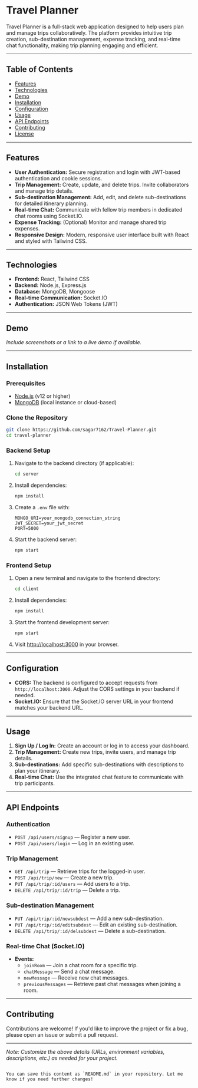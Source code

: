 
# Travel Planner

Travel Planner is a full-stack web application designed to help users plan and manage trips collaboratively. The platform provides intuitive trip creation, sub-destination management, expense tracking, and real-time chat functionality, making trip planning engaging and efficient.

---

## Table of Contents

- [Features](#features)
- [Technologies](#technologies)
- [Demo](#demo)
- [Installation](#installation)
- [Configuration](#configuration)
- [Usage](#usage)
- [API Endpoints](#api-endpoints)
- [Contributing](#contributing)
- [License](#license)

---

## Features

- **User Authentication:** Secure registration and login with JWT-based authentication and cookie sessions.
- **Trip Management:** Create, update, and delete trips. Invite collaborators and manage trip details.
- **Sub-destination Management:** Add, edit, and delete sub-destinations for detailed itinerary planning.
- **Real-time Chat:** Communicate with fellow trip members in dedicated chat rooms using Socket.IO.
- **Expense Tracking:** (Optional) Monitor and manage shared trip expenses.
- **Responsive Design:** Modern, responsive user interface built with React and styled with Tailwind CSS.

---

## Technologies

- **Frontend:** React, Tailwind CSS
- **Backend:** Node.js, Express.js
- **Database:** MongoDB, Mongoose
- **Real-time Communication:** Socket.IO
- **Authentication:** JSON Web Tokens (JWT)

---

## Demo

*Include screenshots or a link to a live demo if available.*

---

## Installation

### Prerequisites

- [Node.js](https://nodejs.org/) (v12 or higher)
- [MongoDB](https://www.mongodb.com/) (local instance or cloud-based)

### Clone the Repository

```bash
git clone https://github.com/sagar7162/Travel-Planner.git
cd travel-planner
```

### Backend Setup

1. Navigate to the backend directory (if applicable):
   ```bash
   cd server
   ```
2. Install dependencies:
   ```bash
   npm install
   ```
3. Create a `.env` file with:
   ```env
   MONGO_URI=your_mongodb_connection_string
   JWT_SECRET=your_jwt_secret
   PORT=5000
   ```
4. Start the backend server:
   ```bash
   npm start
   ```

### Frontend Setup

1. Open a new terminal and navigate to the frontend directory:
   ```bash
   cd client
   ```
2. Install dependencies:
   ```bash
   npm install
   ```
3. Start the frontend development server:
   ```bash
   npm start
   ```
4. Visit [http://localhost:3000](http://localhost:3000) in your browser.

---

## Configuration

- **CORS:** The backend is configured to accept requests from `http://localhost:3000`. Adjust the CORS settings in your backend if needed.
- **Socket.IO:** Ensure that the Socket.IO server URL in your frontend matches your backend URL.

---

## Usage

1. **Sign Up / Log In:** Create an account or log in to access your dashboard.
2. **Trip Management:** Create new trips, invite users, and manage trip details.
3. **Sub-destinations:** Add specific sub-destinations with descriptions to plan your itinerary.
4. **Real-time Chat:** Use the integrated chat feature to communicate with trip participants.

---

## API Endpoints

### Authentication

- `POST /api/users/signup` — Register a new user.
- `POST /api/users/login` — Log in an existing user.

### Trip Management

- `GET /api/trip` — Retrieve trips for the logged-in user.
- `POST /api/trip/new` — Create a new trip.
- `PUT /api/trip/:id/users` — Add users to a trip.
- `DELETE /api/trip/:id/trip` — Delete a trip.

### Sub-destination Management

- `PUT /api/trip/:id/newsubdest` — Add a new sub-destination.
- `PUT /api/trip/:id/editsubdest` — Edit an existing sub-destination.
- `DELETE /api/trip/:id/delsubdest` — Delete a sub-destination.

### Real-time Chat (Socket.IO)

- **Events:**
  - `joinRoom` — Join a chat room for a specific trip.
  - `chatMessage` — Send a chat message.
  - `newMessage` — Receive new chat messages.
  - `previousMessages` — Retrieve past chat messages when joining a room.

---

## Contributing

Contributions are welcome! If you'd like to improve the project or fix a bug, please open an issue or submit a pull request.

---


*Note: Customize the above details (URLs, environment variables, descriptions, etc.) as needed for your project.*
```

You can save this content as `README.md` in your repository. Let me know if you need further changes!
